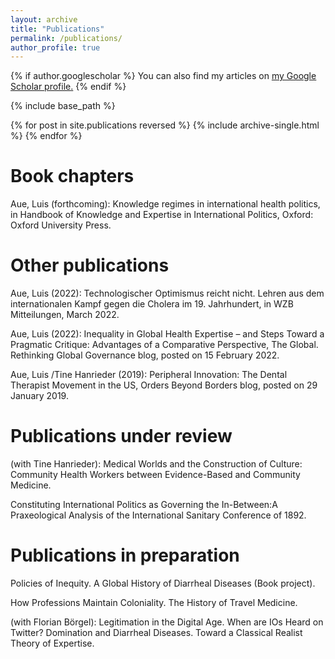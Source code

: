 ```yaml
---
layout: archive
title: "Publications"
permalink: /publications/
author_profile: true
---
```


{% if author.googlescholar %}
  You can also find my articles on <u><a href="{{author.googlescholar}}">my Google Scholar profile</a>.</u>
{% endif %}

{% include base_path %}

{% for post in site.publications reversed %}
  {% include archive-single.html %}
{% endfor %}


# Book chapters
Aue, Luis (forthcoming): Knowledge regimes in international health politics, in Handbook of Knowledge and Expertise in International Politics, Oxford: Oxford University Press.

# Other publications
Aue, Luis (2022): Technologischer Optimismus reicht nicht. Lehren aus dem internationalen Kampf gegen die Cholera im 19. Jahrhundert, in WZB Mitteilungen, March 2022.

Aue, Luis (2022): Inequality in Global Health Expertise – and Steps Toward a Pragmatic Critique: Advantages of a Comparative Perspective, The Global. Rethinking Global Governance blog, posted on 15 February 2022.

Aue, Luis /Tine Hanrieder (2019): Peripheral Innovation: The Dental Therapist Movement in the US, Orders Beyond Borders blog, posted on 29 January 2019.

# Publications under review
(with Tine Hanrieder): Medical Worlds and the Construction of Culture: Community Health Workers between Evidence-Based and Community Medicine.

Constituting International Politics as Governing the In-Between:A Praxeological Analysis of the International Sanitary Conference of
1892.

# Publications in preparation
Policies of Inequity. A Global History of Diarrheal Diseases (Book project).

How Professions Maintain Coloniality. The History of Travel Medicine.

(with Florian Börgel): Legitimation in the Digital Age. When are IOs Heard on Twitter? Domination and Diarrheal Diseases. Toward a Classical Realist Theory of Expertise.
